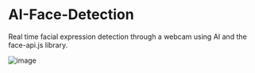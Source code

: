 # AI-Face-Detection
Real time facial expression detection through a webcam using AI and the face-api.js library.

![image](https://github.com/ronitmartin/AI-Face-Detection/assets/116813248/08e1e5d7-7ad4-44d4-95d4-8eccc71814b9)
